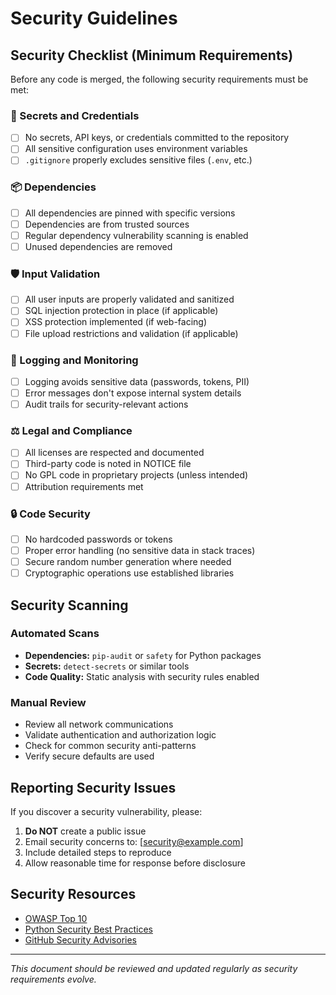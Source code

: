 # Security Guidelines

## Security Checklist (Minimum Requirements)

Before any code is merged, the following security requirements must be met:

### 🔐 Secrets and Credentials
- [ ] No secrets, API keys, or credentials committed to the repository
- [ ] All sensitive configuration uses environment variables
- [ ] `.gitignore` properly excludes sensitive files (`.env`, etc.)

### 📦 Dependencies
- [ ] All dependencies are pinned with specific versions
- [ ] Dependencies are from trusted sources
- [ ] Regular dependency vulnerability scanning is enabled
- [ ] Unused dependencies are removed

### 🛡️ Input Validation
- [ ] All user inputs are properly validated and sanitized
- [ ] SQL injection protection in place (if applicable)
- [ ] XSS protection implemented (if web-facing)
- [ ] File upload restrictions and validation (if applicable)

### 📝 Logging and Monitoring
- [ ] Logging avoids sensitive data (passwords, tokens, PII)
- [ ] Error messages don't expose internal system details
- [ ] Audit trails for security-relevant actions

### ⚖️ Legal and Compliance
- [ ] All licenses are respected and documented
- [ ] Third-party code is noted in NOTICE file
- [ ] No GPL code in proprietary projects (unless intended)
- [ ] Attribution requirements met

### 🔒 Code Security
- [ ] No hardcoded passwords or tokens
- [ ] Proper error handling (no sensitive data in stack traces)
- [ ] Secure random number generation where needed
- [ ] Cryptographic operations use established libraries

## Security Scanning

### Automated Scans
- **Dependencies:** `pip-audit` or `safety` for Python packages
- **Secrets:** `detect-secrets` or similar tools
- **Code Quality:** Static analysis with security rules enabled

### Manual Review
- Review all network communications
- Validate authentication and authorization logic
- Check for common security anti-patterns
- Verify secure defaults are used

## Reporting Security Issues

If you discover a security vulnerability, please:

1. **Do NOT** create a public issue
2. Email security concerns to: [security@example.com]
3. Include detailed steps to reproduce
4. Allow reasonable time for response before disclosure

## Security Resources

- [OWASP Top 10](https://owasp.org/www-project-top-ten/)
- [Python Security Best Practices](https://python.org/dev/security/)
- [GitHub Security Advisories](https://github.com/advisories)

---

*This document should be reviewed and updated regularly as security requirements evolve.*